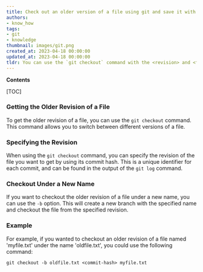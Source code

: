 ```yaml
---
title: Check out an older version of a file using git and save it with a different name
authors:
- know_how
tags:
- git
- knowledge
thumbnail: images/git.png
created_at: 2023-04-18 00:00:00
updated_at: 2023-04-18 00:00:00
tldr: You can use the `git checkout` command with the <revision> and <file> parameters, followed by the `-b <new\_branch\_name>` parameter to create a new branch with the older revision of the file under a new name.
---
```


**Contents**

[TOC]

### Getting the Older Revision of a File

To get the older revision of a file, you can use the `git checkout` command. This command allows you to switch between different versions of a file.

### Specifying the Revision

When using the `git checkout` command, you can specify the revision of the file you want to get by using its commit hash. This is a unique identifier for each commit, and can be found in the output of the `git log` command.

### Checkout Under a New Name

If you want to checkout the older revision of a file under a new name, you can use the `-b` option. This will create a new branch with the specified name and checkout the file from the specified revision.

### Example

For example, if you wanted to checkout an older revision of a file named 'myfile.txt' under the name 'oldfile.txt', you could use the following command:

`git checkout -b oldfile.txt <commit-hash> myfile.txt`
